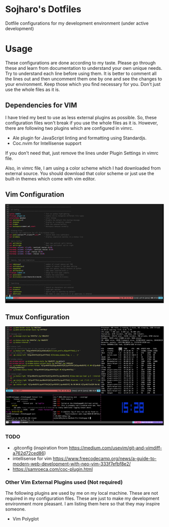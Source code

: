 # Sojharo's Dotfiles
Dotfile configurations for my development environment (under active development)

# Usage
These configurations are done according to my taste. Please go through these and learn from documentation to
understand your own unique needs. Try to understand each line before using them. It is better to comment all
the lines out and then uncomment them one by one and see the changes to your environment. Keep those which you
find necessary for you. Don't just use the whole files as it is.

## Dependencies for VIM
I have tried my best to use as less external plugins as possible. So, these configuration files won't break if you use the whole files as it is. However, there are following two plugins which are configured in vimrc.

- Ale plugin for JavaScript linting and formatting using Standardjs.
- Coc.nvim for Intellisense support

If you don't need that, just remove the lines under Plugin Settings in vimrc file.

Also, in vimrc file, I am using a color scheme which I had downloaded from external source. You should 
download that color scheme or just use the built-in themes which come with vim editor.

## Vim Configuration

![img](https://github.com/sojharo/dotfiles/blob/master/docs/vim.png)

## Tmux Configuration

![img](https://github.com/sojharo/dotfiles/blob/master/docs/tmux.png)

### TODO

- .gitconfig (inspiration from https://medium.com/usevim/git-and-vimdiff-a762d72ced86)
- intellisense for vim https://www.freecodecamp.org/news/a-guide-to-modern-web-development-with-neo-vim-333f7efbf8e2/
- https://samroeca.com/coc-plugin.html

### Other Vim External Plugins used (Not required)

The following plugins are used by me on my local machine. These are not required in my configuration files. These are just to make my development environment more pleasant. I am listing them here so that they may inspire someone.

- Vim Polyglot
